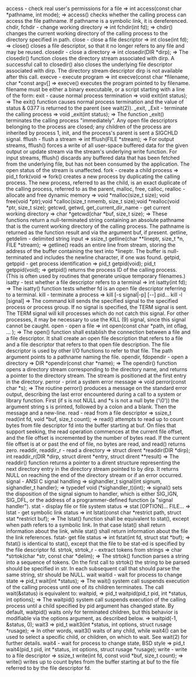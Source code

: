 access - check real user's permissions for a file   => int access(const char *pathname, int mode); => access() checks whether the calling process can access the file pathname. If pathname is a symbolic link, it is dereferenced.
chdir, fchdir - change working directory   => int fchdir(int fd);   =>  chdir() changes the current working directory of the calling process to the directory specified in path.
close - close a file descriptor   =>  int close(int fd);   =>  close() closes a file descriptor, so that it no longer refers to any file and may be reused.
closedir - close a directory   =>  int closedir(DIR *dirp);   =>  The closedir() function closes the directory stream associated with dirp. A successful call to closedir() also closes the underlying file descriptor associated with dirp. The directory stream descriptor dirp is not available after this call.
execve - execute program   =>   int execve(const char *filename, char *const argv[]  =>  execve() executes the program pointed to by filename. filename must be either a binary executable, or a script starting with a line of the form:
exit - cause normal process termination   =>  void exit(int status);    =>  The exit() function causes normal process termination and the value of status & 0377 is returned to the parent (see wait(2)).
_exit, _Exit - terminate the calling process   =>  void _exit(int status);   =>  The function _exit() terminates the calling process "immediately". Any open file descriptors belonging to the process are closed; any children of the process are inherited by process 1, init, and the process's parent is sent a SIGCHLD signal.
fflush - flush a stream   =>  int fflush(FILE *stream);   =>  For output streams, fflush() forces a write of all user-space buffered data for the given output or update stream via the stream's underlying write function. For input streams, fflush() discards any buffered data that has been fetched from the underlying file, but has not been consumed by the application. The open status of the stream is unaffected.
fork - create a child process   =>  pid_t fork(void   =>  fork() creates a new process by duplicating the calling process. The new process, referred to as the child, is an exact duplicate of the calling process, referred to as the parent,
malloc, free, calloc, realloc - allocate and free dynamic memory   =>  void *malloc(size_t size); void free(void *ptr);void *calloc(size_t nmemb, size_t size);void *realloc(void *ptr, size_t size);
getcwd, getwd, get_current_dir_name - get current working directory   =>  char *getcwd(char *buf, size_t size);   =>  These functions return a null-terminated string containing an absolute pathname that is the current working directory of the calling process. The pathname is returned as the function result and via the argument buf, if present.
getline, getdelim - delimited string input   =>  ssize_t getline(char **lineptr, size_t *n, FILE *stream);   =>   getline() reads an entire line from stream, storing the address of the buffer containing the text into *lineptr. The buffer is null-terminated and includes the newline character, if one was found.
getpid, getppid - get process identification   =>  pid_t getpid(void);  pid_t getppid(void);   =>  getpid() returns the process ID of the calling process. (This is often used by routines that generate unique temporary filenames.)
isatty - test whether a file descriptor refers to a terminal   =>  int isatty(int fd);   =>   The isatty() function tests whether fd is an open file descriptor referring to a terminal.
kill - terminate a process   =>  kill [-s signal|-p] [--] pid...  kill -l [signal]   =>  The command kill sends the specified signal to the specified process or process group. If no signal is specified, the TERM signal is sent. The TERM signal will kill processes which do not catch this signal. For other processes, it may be necessary to use the KILL (9) signal, since this signal cannot be caught.
open - open a file    =>  int open(const char *path, int oflag, ... );   =>  The open() function shall establish the connection between a file and a file descriptor. It shall create an open file description that refers to a file and a file descriptor that refers to that open file description. The file descriptor is used by other I/O functions to refer to that file. The path argument points to a pathname naming the file.
opendir, fdopendir - open a directory   =>  DIR *opendir(const char *name);   =>  The opendir() function opens a directory stream corresponding to the directory name, and returns a pointer to the directory stream. The stream is positioned at the first entry in the directory.
perror - print a system error message   =>  void perror(const char *s);   =>  The routine perror() produces a message on the standard error output, describing the last error encountered during a call to a system or library function. First (if s is not NULL and *s is not a null byte ('\0')) the argument string s is printed, followed by a colon and a blank. Then the message and a new-line.
read - read from a file descriptor   =>  ssize_t read(int fd, void *buf, size_t count);  =>  read() attempts to read up to count bytes from file descriptor fd into the buffer starting at buf. On files that support seeking, the read operation commences at the current file offset, and the file offset is incremented by the number of bytes read. If the current file offset is at or past the end of file, no bytes are read, and read() returns zero.
readdir, readdir_r - read a directory   =>  struct dirent *readdir(DIR *dirp);  int readdir_r(DIR *dirp, struct dirent *entry, struct dirent **result)   =>  The readdir() function returns a pointer to a dirent structure representing the next directory entry in the directory stream pointed to by dirp. It returns NULL on reaching the end of the directory stream or if an error occurred.
signal - ANSI C signal handling   =>  sighandler_t signal(int signum, sighandler_t handler);   =>     typedef void (*sighandler_t)(int);   =>  signal() sets the disposition of the signal signum to handler, which is either SIG_IGN, SIG_DFL, or the address of a programmer-defined function (a "signal handler").
stat - display file or file system status   =>  stat [OPTION]... FILE...   =>  
lstat - get symbolic link status   =>  int lstat(const char *restrict path, struct stat *restrict buf);   =>  The lstat() function shall be equivalent to stat(), except when path refers to a symbolic link. In that case lstat() shall return information about the link, while stat() shall return information about the file the link references.
fstat- get file status    =>  int fstat(int fd, struct stat *buf);   =>  fstat() is identical to stat(), except that the file to be stat-ed is specified by the file descriptor fd.
strtok, strtok_r - extract tokens from strings   =>  char *strtok(char *str, const char *delim);   =>  The strtok() function parses a string into a sequence of tokens. On the first call to strtok() the string to be parsed should be specified in str. In each subsequent call that should parse the same string, str should be NULL.
wait waitid - wait for process to change state   =>  pid_t wait(int *status);   =>  The wait() system call suspends execution of the calling process until one of its children terminates. The call wait(&status) is equivalent to:
waitpid,   =>  pid_t waitpid(pid_t pid, int *status, int options);  =>  The waitpid() system call suspends execution of the calling process until a child specified by pid argument has changed state. By default, waitpid() waits only for terminated children, but this behavior is modifiable via the options argument, as described below.   =>  waitpid(-1, &status, 0);
wait3   =>  pid_t wait3(int *status, int options, struct rusage *rusage);  =>  In other words, wait3() waits of any child, while wait4() can be used to select a specific child, or children, on which to wait. See wait(2) for further 					details.
wait4 - wait for process to change state, BSD style   =>  pid_t wait4(pid_t pid, int *status, int options, struct rusage *rusage);
write - write to a file descriptor   =>  ssize_t write(int fd, const void *buf, size_t count);   =>  write() writes up to count bytes from the buffer starting at buf
       to the file referred to by the file descriptor fd.

